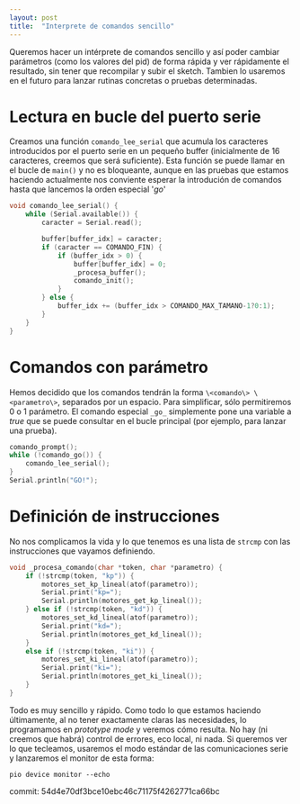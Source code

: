 ```yaml
---
layout: post
title:  "Interprete de comandos sencillo"
---
```


Queremos hacer un intérprete de comandos sencillo y así poder cambiar parámetros
(como los valores del pid) de forma rápida y ver rápidamente el resultado, sin
tener que recompilar y subir el sketch. Tambien lo usaremos en el futuro para
lanzar rutinas concretas o pruebas determinadas.

# Lectura en bucle del puerto serie

Creamos una función `comando_lee_serial` que acumula los caracteres introducidos
por el puerto serie en un pequeño buffer (inicialmente de 16 caracteres, 
creemos que será suficiente). Esta función se puede llamar en el bucle de `main()`
y no es bloqueante, aunque en las pruebas que estamos haciendo actualmente nos
conviente esperar la introdución de comandos hasta que lancemos la orden especial
'_go_'

```cpp
void comando_lee_serial() {
    while (Serial.available()) {
        caracter = Serial.read();

        buffer[buffer_idx] = caracter;
        if (caracter == COMANDO_FIN) {
            if (buffer_idx > 0) {
                buffer[buffer_idx] = 0;
                _procesa_buffer();
                comando_init();
            }
        } else {
            buffer_idx += (buffer_idx > COMANDO_MAX_TAMANO-1?0:1);
        }
    }
}
```

# Comandos con parámetro

Hemos decidido que los comandos tendrán la forma `\<comando\> \<parametro\>`, 
separados por un espacio. Para simplificar, sólo permitiremos 0 o 1 parámetro.
El comando especial `_go_` simplemente pone una variable a _true_ que se puede consultar en
el bucle principal (por ejemplo, para lanzar una prueba).

```cpp
comando_prompt();
while (!comando_go()) {
    comando_lee_serial();
}
Serial.println("GO!");
```

# Definición de instrucciones

No nos complicamos la vida y lo que tenemos es una lista de `strcmp` con las instrucciones
que vayamos definiendo.

```cpp
void _procesa_comando(char *token, char *parametro) {
    if (!strcmp(token, "kp")) {
        motores_set_kp_lineal(atof(parametro));
        Serial.print("kp=");
        Serial.println(motores_get_kp_lineal());
    } else if (!strcmp(token, "kd")) {
        motores_set_kd_lineal(atof(parametro));
        Serial.print("kd=");
        Serial.println(motores_get_kd_lineal());
    }
    else if (!strcmp(token, "ki")) {
        motores_set_ki_lineal(atof(parametro));
        Serial.print("ki=");
        Serial.println(motores_get_ki_lineal());
    }
}
```

Todo es muy sencillo y rápido. Como todo lo que estamos haciendo últimamente, al no tener
exactamente claras las necesidades, lo programamos en _prototype mode_ y veremos cómo resulta.
No hay (ni creemos que habrá) control de errores, eco local, ni nada.  Si queremos ver lo
que tecleamos, usaremos el modo estándar de las comunicaciones serie y lanzaremos el monitor
de esta forma:

```
pio device monitor --echo
```

commit: 54d4e70df3bce10ebc46c71175f4262771ca66bc
